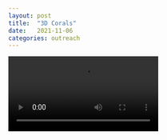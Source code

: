 ```yaml
---
layout: post
title:  "3D Corals"
date:   2021-11-06
categories: outreach
---
```


![](/assets/posts/Coral3D.mp4)
